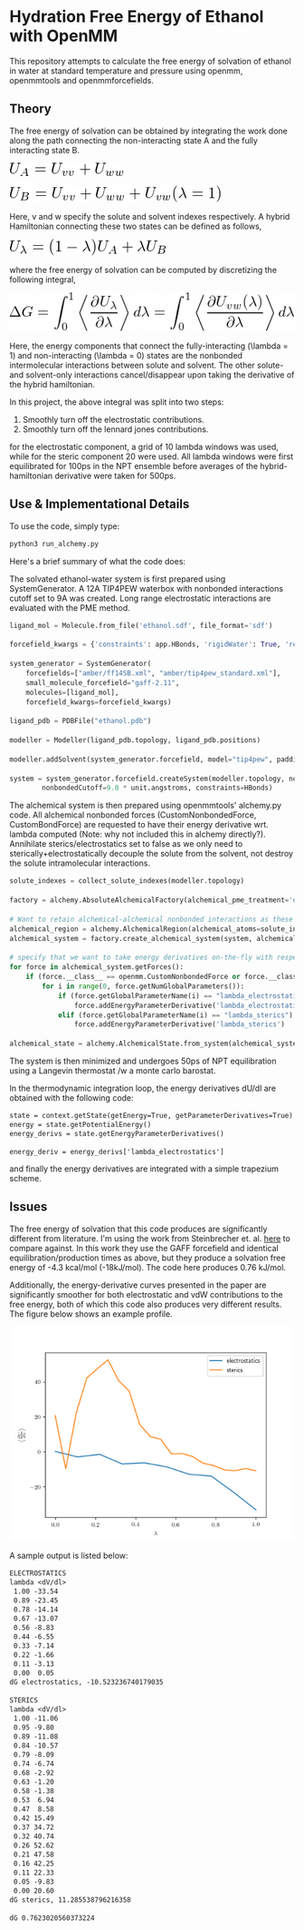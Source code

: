 # Hydration Free Energy of Ethanol with OpenMM

This repository attempts to calculate the free energy of solvation of ethanol in water at standard temperature and pressure using openmm, openmmtools and openmmforcefields.

## Theory

The free energy of solvation can be obtained by integrating the work done along the path connecting the non-interacting state A and the fully interacting state B.

![](latex/UA.png)

![](latex/UB.png)

Here, v and w specify the solute and solvent indexes respectively. A hybrid Hamiltonian connecting these two states can be defined as follows,

![](latex/Ul.png)

where the free energy of solvation can be computed by discretizing the following integral,

![](latex/therm_int.png)

Here, the energy components that connect the fully-interacting (\lambda = 1) and non-interacting (\lambda = 0) states are the nonbonded intermolecular interactions between solute and solvent. The other solute- and solvent-only interactions cancel/disappear upon taking the derivative of the hybrid hamiltonian.

In this project, the above integral was split into two steps:

1. Smoothly turn off the electrostatic contributions.
2. Smoothly turn off the lennard jones contributions.

for the electrostatic component, a grid of 10 lambda windows was used, while for the steric component 20 were used. All lambda windows were first equilibrated for 100ps in the NPT ensemble before averages of the hybrid-hamiltonian derivative were taken for 500ps.


## Use & Implementational Details

To use the code, simply type:

```python
python3 run_alchemy.py
```

Here's a brief summary of what the code does:

The solvated ethanol-water system is first prepared using SystemGenerator. A 12A TIP4PEW waterbox with nonbonded interactions cutoff set to 9A was created. Long range electrostatic interactions are evaluated with the PME method.

```python
ligand_mol = Molecule.from_file('ethanol.sdf', file_format='sdf')

forcefield_kwargs = {'constraints': app.HBonds, 'rigidWater': True, 'removeCMMotion': True, 'hydrogenMass': 4 * unit.amu }

system_generator = SystemGenerator(
    forcefields=["amber/ff14SB.xml", "amber/tip4pew_standard.xml"],
    small_molecule_forcefield="gaff-2.11",
    molecules=[ligand_mol],
    forcefield_kwargs=forcefield_kwargs)

ligand_pdb = PDBFile("ethanol.pdb")

modeller = Modeller(ligand_pdb.topology, ligand_pdb.positions)

modeller.addSolvent(system_generator.forcefield, model="tip4pew", padding=12.0 * unit.angstroms)

system = system_generator.forcefield.createSystem(modeller.topology, nonbondedMethod=PME,
        nonbondedCutoff=9.0 * unit.angstroms, constraints=HBonds)
```
The alchemical system is then prepared using openmmtools' alchemy.py code. All alchemical nonbonded forces (CustomNonbondedForce, CustomBondForce) are requested to have their energy derivative wrt. lambda computed (Note: why not included this in alchemy directly?). Annihilate sterics/electrostatics set to false as we only need to sterically+electrostatically decouple the solute from the solvent, not destroy the solute intramolecular interactions.

```python
solute_indexes = collect_solute_indexes(modeller.topology)

factory = alchemy.AbsoluteAlchemicalFactory(alchemical_pme_treatment='direct-space')

# Want to retain alchemical-alchemical nonbonded interactions as these are included in the decoupled endpoint solute + solvent system
alchemical_region = alchemy.AlchemicalRegion(alchemical_atoms=solute_indexes, annihilate_electrostatics=False, annihilate_sterics=False)
alchemical_system = factory.create_alchemical_system(system, alchemical_region)

# specify that we want to take energy derivatives on-the-fly with respect to both electrostatic and steric lambdas
for force in alchemical_system.getForces():
    if (force.__class__ == openmm.CustomNonbondedForce or force.__class__ == openmm.CustomBondForce):
        for i in range(0, force.getNumGlobalParameters()):
            if (force.getGlobalParameterName(i) == "lambda_electrostatics"):
                force.addEnergyParameterDerivative('lambda_electrostatics')
            elif (force.getGlobalParameterName(i) == "lambda_sterics"):
                force.addEnergyParameterDerivative('lambda_sterics')

alchemical_state = alchemy.AlchemicalState.from_system(alchemical_system)
```

The system is then minimized and undergoes 50ps of NPT equilibration using a Langevin thermostat /w a monte carlo barostat.

In the thermodynamic integration loop, the energy derivatives dU/dl are obtained with the following code:

```
state = context.getState(getEnergy=True, getParameterDerivatives=True)
energy = state.getPotentialEnergy()
energy_derivs = state.getEnergyParameterDerivatives()

energy_deriv = energy_derivs['lambda_electrostatics']
```

and finally the energy derivatives are integrated with a simple trapezium scheme.

## Issues

The free energy of solvation that this code produces are significantly different from literature. I'm using the work from Steinbrecher et. al. [here](https://onlinelibrary.wiley.com/doi/full/10.1002/jcc.21909) to compare against. In this work they use the GAFF forcefield and identical equilibration/production times as above, but they produce a solvation free energy of -4.3 kcal/mol (-18kJ/mol).  The code here produces 0.76 kJ/mol.

Additionally, the energy-derivative curves presented in the paper are significantly smoother for both electrostatic and vdW contributions to the free energy, both of which this code also produces very different results. The figure below shows an example profile.

![](latex/dvdl.png)

A sample output is listed below:

```
ELECTROSTATICS
lambda <dV/dl>
 1.00 -33.54
 0.89 -23.45
 0.78 -14.14
 0.67 -13.07
 0.56 -8.83
 0.44 -6.55
 0.33 -7.14
 0.22 -1.66
 0.11 -3.13
 0.00  0.05
dG electrostatics, -10.523236740179035

STERICS
lambda <dV/dl>
 1.00 -11.06
 0.95 -9.80
 0.89 -11.08
 0.84 -10.57
 0.79 -8.09
 0.74 -6.74
 0.68 -2.92
 0.63 -1.20
 0.58 -1.38
 0.53  6.94
 0.47  8.58
 0.42 15.49
 0.37 34.72
 0.32 40.74
 0.26 52.62
 0.21 47.58
 0.16 42.25
 0.11 22.33
 0.05 -9.83
 0.00 20.60
dG sterics, 11.285538796216358

dG 0.7623020560373224
```